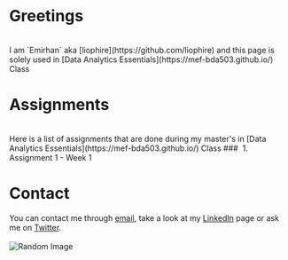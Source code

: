<br>

# Greetings
<br>
I am `Emirhan` aka [liophire](https://github.com/liophire) and this page is solely used in [Data Analytics Essentials](https://mef-bda503.github.io/) Class
<br>

# Assignments
<br>
Here is a list of assignments that are done during my master's in [Data Analytics Essentials](https://mef-bda503.github.io/) Class
### &nbsp;1. Assignment 1 - Week 1


# Contact

You can contact me through [email](mailto:sahinem@mef.edu.tr), take a look at my [LinkedIn](https://www.linkedin.com/in/emirhan-sahin/) page or ask me on [Twitter](https://twitter.com/liophire).
<br>
<br>
![Random Image](https://www.brightbits.co/wp-content/uploads/2019/05/lipsum.png)
